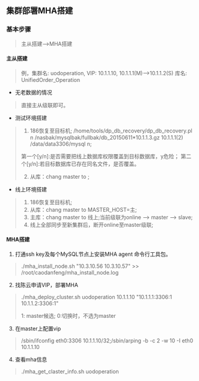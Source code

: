 ## 集群部署MHA搭建

### 基本步骤

> 主从搭建-->MHA搭建

#### 主从搭建

> 例，集群名: uodoperation, VIP: 10.1.1.10, 10.1.1.1(M)-->10.1.1.2(S)
库名: UnifiedOrder_Operation

* 无老数据的情况
> 直接主从级联即可。

* 测试环境搭建
> 1. 186恢复至目标机; /home/tools/dp\_db\_recovery/dp\_db\_recovery.pl n /nasbak/mysqlbak/fullbak/db\_20150611*10.1.1.3.gz 10.1.1.1(2) /data/data3306/mysql n;
> 
>  第一个[y/n]:是否需要把线上数据库权限覆盖到目标数据库，y危险；
第二个[y/n]:若目标数据库已存在同名文件，是否覆盖。
> 
> 2. 从库：chang master to ;

* 线上环境搭建
> 1. 186恢复至目标机;
> 2. 从库：chang master to MASTER_HOST=主;
> 3. 主库：chang master to 线上;当前级联为online --> master --> slave;
> 4. 线上全部同步至新集群后，断开online至master级联;

#### MHA搭建

1. 打通ssh key及每个MySQL节点上安装MHA agent 命令行工具包。
> ./mha\_install\_node.sh "10.3.10.56 10.3.10.57" >> /root/caodanfeng/mha\_install\_node.log

2. 找陈云申请VIP，部署MHA
> ./mha\_deploy\_cluster.sh uodoperation 10.1.1.10 "10.1.1.1:3306:1 10.1.1.2:3306:1"
> 
> 1: master候选; 0:切换时，不选为master

3. 在master上配置vip
> /sbin/ifconfig eth0:3306 10.1.1.10/32;/sbin/arping -b -c 2 -w 10 -I eth0 10.1.1.10

4. 查看mha信息
> ./mha\_get\_claster\_info.sh uodoperation








